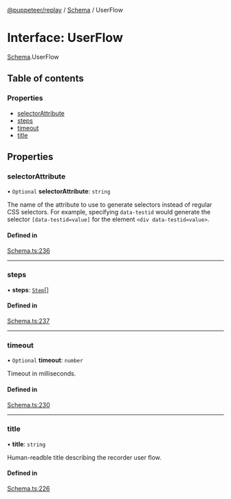 [@puppeteer/replay](../README.md) / [Schema](../modules/Schema.md) / UserFlow

# Interface: UserFlow

[Schema](../modules/Schema.md).UserFlow

## Table of contents

### Properties

- [selectorAttribute](Schema.UserFlow.md#selectorattribute)
- [steps](Schema.UserFlow.md#steps)
- [timeout](Schema.UserFlow.md#timeout)
- [title](Schema.UserFlow.md#title)

## Properties

### selectorAttribute

• `Optional` **selectorAttribute**: `string`

The name of the attribute to use to generate selectors instead of regular
CSS selectors. For example, specifying `data-testid` would generate the
selector `[data-testid=value]` for the element `<div data-testid=value>`.

#### Defined in

[Schema.ts:236](https://github.com/puppeteer/replay/blob/main/src/Schema.ts#L236)

___

### steps

• **steps**: [`Step`](../modules/Schema.md#step)[]

#### Defined in

[Schema.ts:237](https://github.com/puppeteer/replay/blob/main/src/Schema.ts#L237)

___

### timeout

• `Optional` **timeout**: `number`

Timeout in milliseconds.

#### Defined in

[Schema.ts:230](https://github.com/puppeteer/replay/blob/main/src/Schema.ts#L230)

___

### title

• **title**: `string`

Human-readble title describing the recorder user flow.

#### Defined in

[Schema.ts:226](https://github.com/puppeteer/replay/blob/main/src/Schema.ts#L226)
